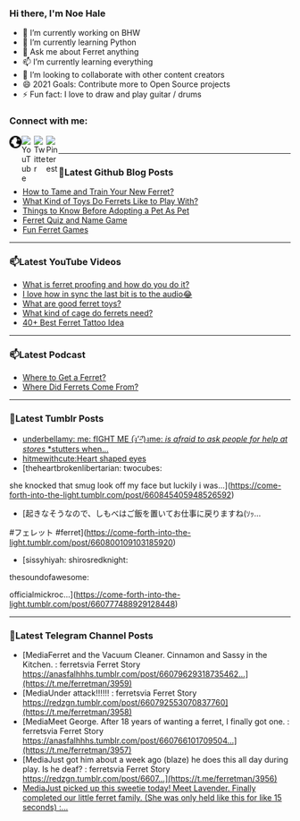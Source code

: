 ### Hi there, I'm Noe Hale

- 🔭 I’m currently working on BHW
- 🌱 I’m currently learning Python
- 💬 Ask me about Ferret anything
- 📫 I’m currently learning everything
- 🔭 I’m looking to collaborate with other content creators
- 😄 2021 Goals: Contribute more to Open Source projects
- ⚡ Fun fact: I love to draw and play guitar / drums

### Connect with me:

[<img align="left" alt="ferretvoice.com" width="22px" src="https://raw.githubusercontent.com/iconic/open-iconic/master/svg/globe.svg" />](https://ferretvoice.com)
[<img align="left" alt="YouTube" width="22px" src="https://cdn.jsdelivr.net/npm/simple-icons@v3/icons/youtube.svg" />](https://www.youtube.com/channel/UCk665XTfaMLVwFVWUmgnDiw)
[<img align="left" alt="Twitter" width="22px" src="https://cdn.jsdelivr.net/npm/simple-icons@v3/icons/twitter.svg" />](https://twitter.com/voiceferret)
[<img align="left" alt="Pinterest" width="22px" src="https://cdn.jsdelivr.net/npm/simple-icons@v3/icons/pinterest.svg" />](https://www.pinterest.com/voiceferret/)

<br />

---
### 🔭Latest Github Blog Posts
<!-- GITHUB:START -->
- [How to Tame and Train Your New Ferret?](http://noehale.github.io/how-to-tame-and-train-your-new-ferret/)
- [What Kind of Toys Do Ferrets Like to Play With?](http://noehale.github.io/what-kind-of-toys-do-ferrets-like-to-play-with/)
- [Things to Know Before Adopting a Pet As Pet](http://noehale.github.io/things-to-know-before-adopting-a-pet-as-pet/)
- [Ferret Quiz and Name Game](http://noehale.github.io/ferret-quiz/)
- [Fun Ferret Games](http://noehale.github.io/fun-ferret-games/)
<!-- GITHUB:END -->
---
### 📫Latest YouTube Videos

<!-- YOUTUBE:START -->
- [What is ferret proofing and how do you do it?](https://www.youtube.com/watch?v=81Syh_DJBQQ)
- [I love how in sync the last bit is to the audio😂](https://www.youtube.com/watch?v=WHBeGHwSlGY)
- [What are good ferret toys?](https://www.youtube.com/watch?v=tPxRilBzc0s)
- [What kind of cage do ferrets need?](https://www.youtube.com/watch?v=xzz6hC3sR5A)
- [40+ Best Ferret Tattoo Idea](https://www.youtube.com/watch?v=KIKqduR6Xcs)
<!-- YOUTUBE:END -->

---
### 📫Latest Podcast

<!-- PODCAST:START -->
- [Where to Get a Ferret?](https://anchor.fm/ferretvoice/episodes/Where-to-Get-a-Ferret-erurfu)
- [Where Did Ferrets Come From?](https://anchor.fm/ferretvoice/episodes/Where-Did-Ferrets-Come-From-eruq8g)
<!-- PODCAST:END -->
---
### 📝Latest Tumblr Posts

<!-- TUMBLR:START -->
- [underbellamy:
me: fIGHT ME (ง︡’-‘︠)งme: *is afraid to ask people for help at stores* *stutters when...](https://come-forth-into-the-light.tumblr.com/post/660890699511873536)
- [hitmewithcute:Heart shaped eyes](https://come-forth-into-the-light.tumblr.com/post/660868073495117824)
- [theheartbrokenlibertarian:
twocubes:

she knocked that smug look off my face but luckily i was...](https://come-forth-into-the-light.tumblr.com/post/660845405948526592)
- [起きなそうなので、しもべはご飯を置いてお仕事に戻りますね(ｿｯ…

#フェレット #ferret](https://come-forth-into-the-light.tumblr.com/post/660800109103185920)
- [sissyhiyah:
shirosredknight:

thesoundofawesome:

officialmickroc...](https://come-forth-into-the-light.tumblr.com/post/660777488929128448)
<!-- TUMBLR:END -->
---
### 📝Latest Telegram Channel Posts

<!-- TELEGRAM:START -->
- [MediaFerret and the Vacuum Cleaner. Cinnamon and Sassy in the Kitchen. : ferretsvia Ferret Story https://anasfalhhhs.tumblr.com/post/66079629318735462...](https://t.me/ferretman/3959)
- [MediaUnder attack!!!!!! : ferretsvia Ferret Story https://redzgn.tumblr.com/post/660792553070837760](https://t.me/ferretman/3958)
- [MediaMeet George. After 18 years of wanting a ferret, I finally got one. : ferretsvia Ferret Story https://anasfalhhhs.tumblr.com/post/660766101709504...](https://t.me/ferretman/3957)
- [MediaJust got him about a week ago (blaze) he does this all day during play. Is he deaf? : ferretsvia Ferret Story https://redzgn.tumblr.com/post/6607...](https://t.me/ferretman/3956)
- [MediaJust picked up this sweetie today! Meet Lavender. Finally completed our little ferret family. (She was only held like this for like 15 seconds) :...](https://t.me/ferretman/3955)
<!-- TELEGRAM:END -->
